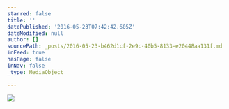 ```yaml
---
starred: false
title: ''
datePublished: '2016-05-23T07:42:42.605Z'
dateModified: null
author: []
sourcePath: _posts/2016-05-23-b462d1cf-2e9c-40b5-8133-e20448aa131f.md
inFeed: true
hasPage: false
inNav: false
_type: MediaObject

---
```

![](https://the-grid-user-content.s3-us-west-2.amazonaws.com/804e75a7-12d7-4e3b-a115-88e80a0f4b08.jpg)